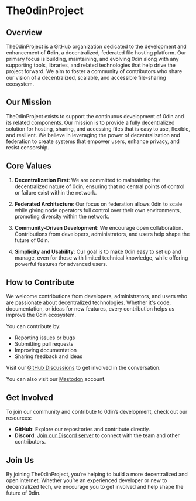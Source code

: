 # The0dinProject

## Overview

The0dinProject is a GitHub organization dedicated to the development and enhancement of **0din**, a decentralized, federated file hosting platform. Our primary focus is building, maintaining, and evolving 0din along with any supporting tools, libraries, and related technologies that help drive the project forward. We aim to foster a community of contributors who share our vision of a decentralized, scalable, and accessible file-sharing ecosystem.

## Our Mission

The0dinProject exists to support the continuous development of 0din and its related components. Our mission is to provide a fully decentralized solution for hosting, sharing, and accessing files that is easy to use, flexible, and resilient. We believe in leveraging the power of decentralization and federation to create systems that empower users, enhance privacy, and resist censorship.

## Core Values

1. **Decentralization First**: We are committed to maintaining the decentralized nature of 0din, ensuring that no central points of control or failure exist within the network.
  
2. **Federated Architecture**: Our focus on federation allows 0din to scale while giving node operators full control over their own environments, promoting diversity within the network.
  
3. **Community-Driven Development**: We encourage open collaboration. Contributions from developers, administrators, and users help shape the future of 0din.
  
4. **Simplicity and Usability**: Our goal is to make 0din easy to set up and manage, even for those with limited technical knowledge, while offering powerful features for advanced users.

## How to Contribute

We welcome contributions from developers, administrators, and users who are passionate about decentralized technologies. Whether it's code, documentation, or ideas for new features, every contribution helps us improve the 0din ecosystem.

You can contribute by:

- Reporting issues or bugs
- Submitting pull requests
- Improving documentation
- Sharing feedback and ideas

Visit our [GitHub Discussions](https://github.com/The0dinProject/0din-base/discussions) to get involved in the conversation.

You can also visit our [Mastodon](https://mastodon.social/@0din) account.

## Get Involved

To join our community and contribute to 0din’s development, check out our resources:

- **GitHub**: Explore our repositories and contribute directly.
- **Discord**: [Join our Discord server](https://discord.gg/WCR7D8xK2s) to connect with the team and other contributors.

## Join Us

By joining The0dinProject, you’re helping to build a more decentralized and open internet. Whether you’re an experienced developer or new to decentralized tech, we encourage you to get involved and help shape the future of 0din.
